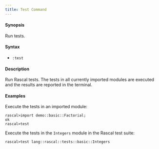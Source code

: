```yaml
---
title: Test Command
---
```


#### Synopsis

Run tests.

#### Syntax

* `:test`

#### Description

Run Rascal tests. The tests in all currently imported modules are executed and the results are reported
in the terminal.

#### Examples

Execute the tests in an imported module:


```rascal-shell
rascal>import demo::basic::Factorial;
ok
rascal>test
```

Execute the tests in the `Integers` module in the Rascal test suite:

```rascal-shell
rascal>test lang::rascal::tests::basic::Integers
```

